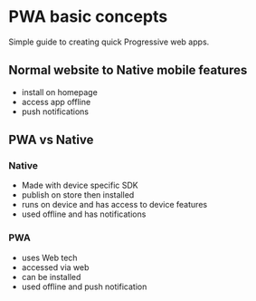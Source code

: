 # PWA basic concepts

Simple guide to creating quick Progressive web apps.

## Normal website to Native mobile features

* install on homepage
* access app offline
* push notifications

## PWA vs Native

### Native

* Made with device specific SDK
* publish on store then installed
* runs on device and has access to device features
* used offline and has notifications 

### PWA

* uses Web tech
* accessed via web
* can be installed
* used offline and push notification
